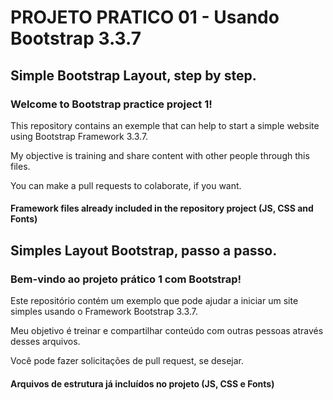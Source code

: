 # PROJETO PRATICO 01 - Usando Bootstrap 3.3.7
## Simple Bootstrap Layout, step by step.

### Welcome to Bootstrap practice project 1!

This repository contains an exemple that can help to start a simple website using Bootstrap Framework 3.3.7.

My objective is training and share content with other people through this files.

You can make a pull requests to colaborate, if you want.

#### Framework files already included in the repository project (JS, CSS and Fonts)

## Simples Layout Bootstrap, passo a passo.

### Bem-vindo ao projeto prático 1 com Bootstrap!

Este repositório contém um exemplo que pode ajudar a iniciar um site simples usando o Framework Bootstrap 3.3.7.

Meu objetivo é treinar e compartilhar conteúdo com outras pessoas através desses arquivos.

Você pode fazer solicitações de pull request, se desejar.

#### Arquivos de estrutura já incluídos no projeto (JS, CSS e Fonts)

